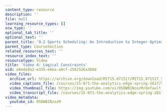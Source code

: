 ```yaml
---
content_type: resource
description: ''
file: null
learning_resource_types: []
ocw_type: ''
optional_tab_title: ''
optional_text: ''
parent_title: '9.2 Sports Scheduling: An Introduction to Integer Optimization '
parent_type: CourseSection
related_resources_text: ''
resource_index_text: ''
resourcetype: Video
title: 'Video 4: Logical Constraints'
uid: e6ede9a2-e335-e6ea-a0cf-1502526a360d
video_files:
  archive_url: https://archive.org/download/MIT15.071S17/MIT15_071S17_Session_9.2.07_300k.mp4
  video_captions_file: /courses/15-071-the-analytics-edge-spring-2017/5b09b16eef6653288665670e836b341c_05DWB1NzozM.vtt
  video_thumbnail_file: https://img.youtube.com/vi/05DWB1NzozM/default.jpg
  video_transcript_file: /courses/15-071-the-analytics-edge-spring-2017/c08e71416ec123e31ae546ae2d8873b9_05DWB1NzozM.pdf
video_metadata:
  youtube_id: 05DWB1NzozM
---
```

